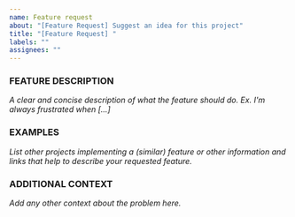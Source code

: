 ```yaml
---
name: Feature request
about: "[Feature Request] Suggest an idea for this project"
title: "[Feature Request] "
labels: ""
assignees: ""
---
```


<!-- Thanks for reporting a problem for this project. READ THIS FIRST:

DO NOT DELETE ANY TEXT from this template! Otherwise the issue will be auto-closed.

This issue template is meant to ASK FOR NEW FEATURES ONLY

Please take a few minutes to complete the requested information below.
Our ability to provide assistance is greatly hampered without it.

-->

### FEATURE DESCRIPTION

_A clear and concise description of what the feature should do. Ex. I'm always frustrated when
[...]_

### EXAMPLES

_List other projects implementing a (similar) feature or other information and links that help to
describe your requested feature._

### ADDITIONAL CONTEXT

_Add any other context about the problem here._
